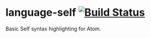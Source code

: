# language-self [![Build Status](https://travis-ci.org/rameshvarun/language-self.svg?branch=master)](https://travis-ci.org/rameshvarun/language-self)

Basic Self syntax highlighting for Atom.
